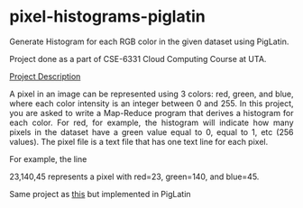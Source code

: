 # pixel-histograms-piglatin
Generate Histogram for each RGB color in the given dataset using PigLatin.

Project done as a part of CSE-6331 Cloud Computing Course at UTA.

<a href="https://lambda.uta.edu/cse6331/spring20/project6.html">Project Description</a>

<p align=justify>A pixel in an image can be represented using 3 colors: red, green, and blue, where each color intensity is an integer between 0 and 255. In this project, you are asked to write a Map-Reduce program that derives a histogram for each color. For red, for example, the histogram will indicate how many pixels in the dataset have a green value equal to 0, equal to 1, etc (256 values). The pixel file is a text file that has one text line for each pixel.</p>

For example, the line

23,140,45 represents a pixel with red=23, green=140, and blue=45.

<p>Same project as <a href="https://github.com/c-deshpande/pixel-histograms">this</a> but implemented in PigLatin</p>
